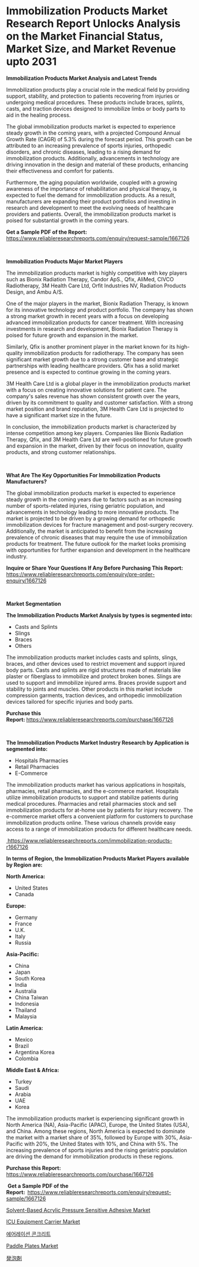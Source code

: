 <p><h1>Immobilization Products Market Research Report Unlocks Analysis on the Market Financial Status, Market Size, and Market Revenue upto 2031</h1></p><p><strong>Immobilization Products Market Analysis and Latest Trends</strong></p>
<p><p>Immobilization products play a crucial role in the medical field by providing support, stability, and protection to patients recovering from injuries or undergoing medical procedures. These products include braces, splints, casts, and traction devices designed to immobilize limbs or body parts to aid in the healing process.</p><p>The global immobilization products market is expected to experience steady growth in the coming years, with a projected Compound Annual Growth Rate (CAGR) of 5.3% during the forecast period. This growth can be attributed to an increasing prevalence of sports injuries, orthopedic disorders, and chronic diseases, leading to a rising demand for immobilization products. Additionally, advancements in technology are driving innovation in the design and material of these products, enhancing their effectiveness and comfort for patients.</p><p>Furthermore, the aging population worldwide, coupled with a growing awareness of the importance of rehabilitation and physical therapy, is expected to fuel the demand for immobilization products. As a result, manufacturers are expanding their product portfolios and investing in research and development to meet the evolving needs of healthcare providers and patients. Overall, the immobilization products market is poised for substantial growth in the coming years.</p></p>
<p><strong>Get a Sample PDF of the Report:&nbsp;</strong> <a href="https://www.reliableresearchreports.com/enquiry/request-sample/1667126">https://www.reliableresearchreports.com/enquiry/request-sample/1667126</a></p>
<p>&nbsp;</p>
<p><strong>Immobilization Products Major Market Players</strong></p>
<p><p>The immobilization products market is highly competitive with key players such as Bionix Radiation Therapy, Candor ApS., Qfix, AliMed, CIVCO Radiotherapy, 3M Health Care Ltd, Orfit Industries NV, Radiation Products Design, and Ambu A/S.</p><p>One of the major players in the market, Bionix Radiation Therapy, is known for its innovative technology and product portfolio. The company has shown a strong market growth in recent years with a focus on developing advanced immobilization products for cancer treatment. With increasing investments in research and development, Bionix Radiation Therapy is poised for future growth and expansion in the market.</p><p>Similarly, Qfix is another prominent player in the market known for its high-quality immobilization products for radiotherapy. The company has seen significant market growth due to a strong customer base and strategic partnerships with leading healthcare providers. Qfix has a solid market presence and is expected to continue growing in the coming years.</p><p>3M Health Care Ltd is a global player in the immobilization products market with a focus on creating innovative solutions for patient care. The company's sales revenue has shown consistent growth over the years, driven by its commitment to quality and customer satisfaction. With a strong market position and brand reputation, 3M Health Care Ltd is projected to have a significant market size in the future.</p><p>In conclusion, the immobilization products market is characterized by intense competition among key players. Companies like Bionix Radiation Therapy, Qfix, and 3M Health Care Ltd are well-positioned for future growth and expansion in the market, driven by their focus on innovation, quality products, and strong customer relationships.</p></p>
<p>&nbsp;</p>
<p><strong>What Are The Key Opportunities For Immobilization Products Manufacturers?</strong></p>
<p><p>The global immobilization products market is expected to experience steady growth in the coming years due to factors such as an increasing number of sports-related injuries, rising geriatric population, and advancements in technology leading to more innovative products. The market is projected to be driven by a growing demand for orthopedic immobilization devices for fracture management and post-surgery recovery. Additionally, the market is anticipated to benefit from the increasing prevalence of chronic diseases that may require the use of immobilization products for treatment. The future outlook for the market looks promising with opportunities for further expansion and development in the healthcare industry.</p></p>
<p><strong>Inquire or Share Your Questions If Any Before Purchasing This Report:</strong> <a href="https://www.reliableresearchreports.com/enquiry/pre-order-enquiry/1667126">https://www.reliableresearchreports.com/enquiry/pre-order-enquiry/1667126</a></p>
<p>&nbsp;</p>
<p><strong>Market Segmentation</strong></p>
<p><strong>The Immobilization Products Market Analysis by types is segmented into:</strong></p>
<p><ul><li>Casts and Splints</li><li>Slings</li><li>Braces</li><li>Others</li></ul></p>
<p><p>The immobilization products market includes casts and splints, slings, braces, and other devices used to restrict movement and support injured body parts. Casts and splints are rigid structures made of materials like plaster or fiberglass to immobilize and protect broken bones. Slings are used to support and immobilize injured arms. Braces provide support and stability to joints and muscles. Other products in this market include compression garments, traction devices, and orthopedic immobilization devices tailored for specific injuries and body parts.</p></p>
<p><strong>Purchase this Report:&nbsp;</strong><a href="https://www.reliableresearchreports.com/purchase/1667126">https://www.reliableresearchreports.com/purchase/1667126</a></p>
<p>&nbsp;</p>
<p><strong>The Immobilization Products Market Industry Research by Application is segmented into:</strong></p>
<p><ul><li>Hospitals Pharmacies</li><li>Retail Pharmacies</li><li>E-Commerce</li></ul></p>
<p><p>The immobilization products market has various applications in hospitals, pharmacies, retail pharmacies, and the e-commerce market. Hospitals utilize immobilization products to support and stabilize patients during medical procedures. Pharmacies and retail pharmacies stock and sell immobilization products for at-home use by patients for injury recovery. The e-commerce market offers a convenient platform for customers to purchase immobilization products online. These various channels provide easy access to a range of immobilization products for different healthcare needs.</p></p>
<p><a href="https://www.reliableresearchreports.com/immobilization-products-r1667126">&nbsp;https://www.reliableresearchreports.com/immobilization-products-r1667126</a></p>
<p><strong>In terms of Region, the Immobilization Products Market Players available by Region are:</strong></p>
<p>
    <p> <strong> North America: </strong>
        <ul>
            <li>United States</li>
            <li>Canada</li>
        </ul>
        </p> 
    <p> <strong> Europe: </strong>
        <ul>
            <li>Germany</li>
            <li>France</li>
            <li>U.K.</li>
            <li>Italy</li>
            <li>Russia</li>
        </ul>
        </p> 
    <p> <strong> Asia-Pacific: </strong>
        <ul>
            <li>China</li>
            <li>Japan</li>
            <li>South Korea</li>
            <li>India</li>
            <li>Australia</li>
            <li>China Taiwan</li>
            <li>Indonesia</li>
            <li>Thailand</li>
            <li>Malaysia</li>
        </ul>
        </p> 
    <p> <strong> Latin America: </strong>
        <ul>
            <li>Mexico</li>
            <li>Brazil</li>
            <li>Argentina Korea</li>
            <li>Colombia</li>
        </ul>
        </p> 
    <p> <strong> Middle East & Africa: </strong>
        <ul>
            <li>Turkey</li>
            <li>Saudi</li>
            <li>Arabia</li>
            <li>UAE</li>
            <li>Korea</li>
        </ul>
    </p>
    </p>
<p><p>The immobilization products market is experiencing significant growth in North America (NA), Asia-Pacific (APAC), Europe, the United States (USA), and China. Among these regions, North America is expected to dominate the market with a market share of 35%, followed by Europe with 30%, Asia-Pacific with 20%, the United States with 10%, and China with 5%. The increasing prevalence of sports injuries and the rising geriatric population are driving the demand for immobilization products in these regions.</p></p>
<p><strong>Purchase this Report: </strong><a href="https://www.reliableresearchreports.com/purchase/1667126">https://www.reliableresearchreports.com/purchase/1667126</a></p>
<p>&nbsp;<strong>Get a Sample PDF of the Report:&nbsp;&nbsp;</strong><a href="https://www.reliableresearchreports.com/enquiry/request-sample/1667126">https://www.reliableresearchreports.com/enquiry/request-sample/1667126</a></p>
<p><strong></strong></p>
<p><p><a href="https://issuu.com/reportprime-2/docs/solvent-based-acrylic-pressure-sensitive-adhesive-">Solvent-Based Acrylic Pressure Sensitive Adhesive Market</a></p><p><a href="https://github.com/RebekaAnderson14/Market-Research-Report-List-1/blob/main/icu-equipment-carrier-market.md">ICU Equipment Carrier Market</a></p><p><a href="https://github.com/sammyUltyylrich9067856/Market-Research-Report-List-1/blob/main/791689955234.md">에어레이션 콘크리트</a></p><p><a href="https://www.linkedin.com/pulse/paddle-platesnbspmarket-focuses-market-share-size-projected-dlgse">Paddle Plates Market</a></p><p><a href="https://github.com/hardee896/Market-Research-Report-List-1/blob/main/596487756961.md">発泡剤</a></p></p>